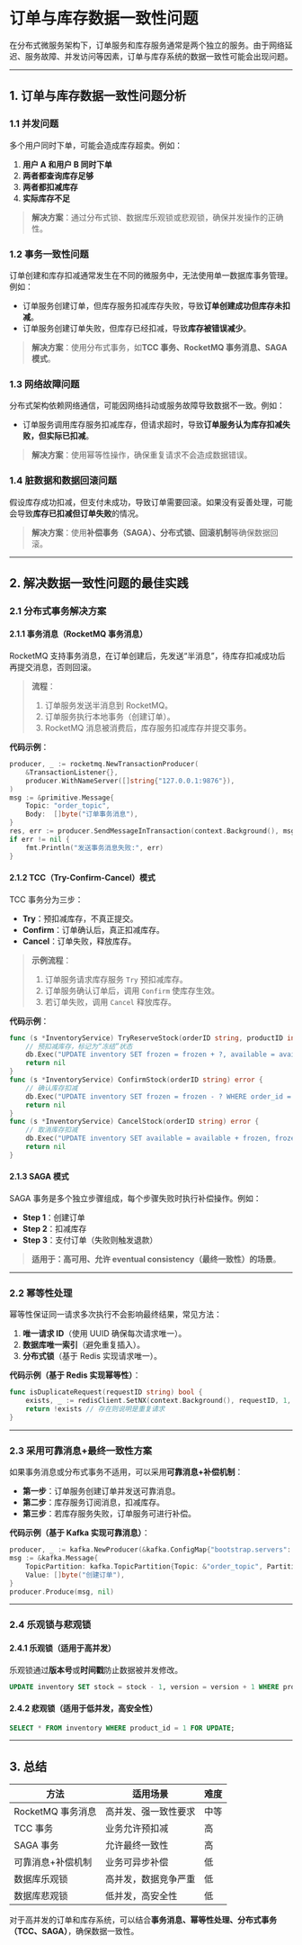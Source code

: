# 订单与库存数据一致性问题

在分布式微服务架构下，订单服务和库存服务通常是两个独立的服务。由于网络延迟、服务故障、并发访问等因素，订单与库存系统的数据一致性可能会出现问题。

---

## 1. 订单与库存数据一致性问题分析

### 1.1 并发问题
多个用户同时下单，可能会造成库存超卖。例如：
1. **用户 A 和用户 B 同时下单**
2. **两者都查询库存足够**
3. **两者都扣减库存**
4. **实际库存不足**

> **解决方案**：通过分布式锁、数据库乐观锁或悲观锁，确保并发操作的正确性。

### 1.2 事务一致性问题
订单创建和库存扣减通常发生在不同的微服务中，无法使用单一数据库事务管理。例如：
- 订单服务创建订单，但库存服务扣减库存失败，导致**订单创建成功但库存未扣减**。
- 订单服务创建订单失败，但库存已经扣减，导致**库存被错误减少**。

> **解决方案**：使用分布式事务，如**TCC 事务、RocketMQ 事务消息、SAGA 模式**。

### 1.3 网络故障问题
分布式架构依赖网络通信，可能因网络抖动或服务故障导致数据不一致。例如：
- 订单服务调用库存服务扣减库存，但请求超时，导致**订单服务认为库存扣减失败，但实际已扣减**。

> **解决方案**：使用幂等性操作，确保重复请求不会造成数据错误。

### 1.4 脏数据和数据回滚问题
假设库存成功扣减，但支付未成功，导致订单需要回滚。如果没有妥善处理，可能会导致**库存已扣减但订单失败**的情况。

> **解决方案**：使用**补偿事务（SAGA）、分布式锁、回滚机制**等确保数据回滚。

---

## 2. 解决数据一致性问题的最佳实践

### 2.1 分布式事务解决方案

#### 2.1.1 事务消息（RocketMQ 事务消息）
RocketMQ 支持事务消息，在订单创建后，先发送“半消息”，待库存扣减成功后再提交消息，否则回滚。

> **流程**：
> 1. 订单服务发送半消息到 RocketMQ。
> 2. 订单服务执行本地事务（创建订单）。
> 3. RocketMQ 消息被消费后，库存服务扣减库存并提交事务。

**代码示例**：
```go
producer, _ := rocketmq.NewTransactionProducer(
    &TransactionListener{},
    producer.WithNameServer([]string{"127.0.0.1:9876"}),
)
msg := &primitive.Message{
    Topic: "order_topic",
    Body:  []byte("订单事务消息"),
}
res, err := producer.SendMessageInTransaction(context.Background(), msg)
if err != nil {
    fmt.Println("发送事务消息失败:", err)
}
```

#### 2.1.2 TCC（Try-Confirm-Cancel）模式
TCC 事务分为三步：
- **Try**：预扣减库存，不真正提交。
- **Confirm**：订单确认后，真正扣减库存。
- **Cancel**：订单失败，释放库存。

> **示例流程**：
> 1. 订单服务请求库存服务 `Try` 预扣减库存。
> 2. 订单服务确认订单后，调用 `Confirm` 使库存生效。
> 3. 若订单失败，调用 `Cancel` 释放库存。

**代码示例**：
```go
func (s *InventoryService) TryReserveStock(orderID string, productID int, quantity int) error {
    // 预扣减库存，标记为“冻结”状态
    db.Exec("UPDATE inventory SET frozen = frozen + ?, available = available - ? WHERE product_id = ?", quantity, quantity, productID)
    return nil
}
func (s *InventoryService) ConfirmStock(orderID string) error {
    // 确认库存扣减
    db.Exec("UPDATE inventory SET frozen = frozen - ? WHERE order_id = ?", quantity, orderID)
    return nil
}
func (s *InventoryService) CancelStock(orderID string) error {
    // 取消库存扣减
    db.Exec("UPDATE inventory SET available = available + frozen, frozen = 0 WHERE order_id = ?", orderID)
    return nil
}
```

#### 2.1.3 SAGA 模式
SAGA 事务是多个独立步骤组成，每个步骤失败时执行补偿操作。例如：
- **Step 1**：创建订单
- **Step 2**：扣减库存
- **Step 3**：支付订单（失败则触发退款）

> **适用于：高可用、允许 eventual consistency（最终一致性）的场景**。

---

### 2.2 幂等性处理
幂等性保证同一请求多次执行不会影响最终结果，常见方法：
1. **唯一请求 ID**（使用 UUID 确保每次请求唯一）。
2. **数据库唯一索引**（避免重复插入）。
3. **分布式锁**（基于 Redis 实现请求唯一）。

**代码示例（基于 Redis 实现幂等性）**：
```go
func isDuplicateRequest(requestID string) bool {
    exists, _ := redisClient.SetNX(context.Background(), requestID, 1, time.Minute).Result()
    return !exists // 存在则说明是重复请求
}
```

---

### 2.3 采用可靠消息+最终一致性方案
如果事务消息或分布式事务不适用，可以采用**可靠消息+补偿机制**：
- **第一步**：订单服务创建订单并发送可靠消息。
- **第二步**：库存服务订阅消息，扣减库存。
- **第三步**：若库存服务失败，订单服务可进行补偿。

**代码示例（基于 Kafka 实现可靠消息）**：
```go
producer, _ := kafka.NewProducer(&kafka.ConfigMap{"bootstrap.servers": "localhost:9092"})
msg := &kafka.Message{
    TopicPartition: kafka.TopicPartition{Topic: &"order_topic", Partition: kafka.PartitionAny},
    Value: []byte("创建订单"),
}
producer.Produce(msg, nil)
```

---

### 2.4 乐观锁与悲观锁
#### **2.4.1 乐观锁（适用于高并发）**
乐观锁通过**版本号**或**时间戳**防止数据被并发修改。
```sql
UPDATE inventory SET stock = stock - 1, version = version + 1 WHERE product_id = 1 AND version = 3;
```

#### **2.4.2 悲观锁（适用于低并发，高安全性）**
```sql
SELECT * FROM inventory WHERE product_id = 1 FOR UPDATE;
```

---

## 3. 总结
| 方法 | 适用场景 | 难度 |
|------|------|------|
| RocketMQ 事务消息 | 高并发、强一致性要求 | 中等 |
| TCC 事务 | 业务允许预扣减 | 高 |
| SAGA 事务 | 允许最终一致性 | 高 |
| 可靠消息+补偿机制 | 业务可异步补偿 | 低 |
| 数据库乐观锁 | 高并发，数据竞争严重 | 低 |
| 数据库悲观锁 | 低并发，高安全性 | 低 |

对于高并发的订单和库存系统，可以结合**事务消息、幂等性处理、分布式事务（TCC、SAGA）**，确保数据一致性。